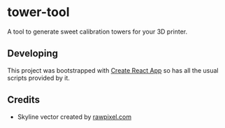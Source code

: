 # tower-tool

A tool to generate sweet calibration towers for your 3D printer.

## Developing

This project was bootstrapped with [Create React App](https://github.com/facebook/create-react-app) so has all the usual scripts provided by it.

## Credits

- Skyline vector created by [rawpixel.com](https://www.rawpixel.com/)
